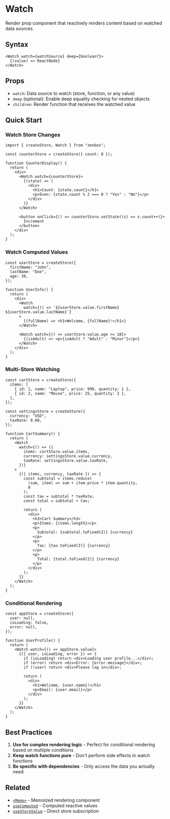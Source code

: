 # Watch

Render prop component that reactively renders content based on watched data sources.

## Syntax

```tsx
<Watch watch={watchSource} deep={boolean?}>
  {(value) => ReactNode}
</Watch>
```

## Props

- `watch`: Data source to watch (store, function, or any value)
- `deep` (optional): Enable deep equality checking for nested objects
- `children`: Render function that receives the watched value

## Quick Start

### Watch Store Changes

```tsx
import { createStore, Watch } from "zenbox";

const counterStore = createStore({ count: 0 });

function CounterDisplay() {
  return (
    <div>
      <Watch watch={counterStore}>
        {(state) => (
          <div>
            <h1>Count: {state.count}</h1>
            <p>Even: {state.count % 2 === 0 ? "Yes" : "No"}</p>
          </div>
        )}
      </Watch>

      <button onClick={() => counterStore.setState((s) => s.count++)}>
        Increment
      </button>
    </div>
  );
}
```

### Watch Computed Values

```tsx
const userStore = createStore({
  firstName: "John",
  lastName: "Doe",
  age: 30,
});

function UserInfo() {
  return (
    <div>
      <Watch
        watch={() => `${userStore.value.firstName} ${userStore.value.lastName}`}
      >
        {(fullName) => <h1>Welcome, {fullName}!</h1>}
      </Watch>

      <Watch watch={() => userStore.value.age >= 18}>
        {(isAdult) => <p>{isAdult ? "Adult" : "Minor"}</p>}
      </Watch>
    </div>
  );
}
```

### Multi-Store Watching

```tsx
const cartStore = createStore({
  items: [
    { id: 1, name: "Laptop", price: 999, quantity: 1 },
    { id: 2, name: "Mouse", price: 25, quantity: 2 },
  ],
});

const settingsStore = createStore({
  currency: "USD",
  taxRate: 0.08,
});

function CartSummary() {
  return (
    <Watch
      watch={() => ({
        items: cartStore.value.items,
        currency: settingsStore.value.currency,
        taxRate: settingsStore.value.taxRate,
      })}
    >
      {({ items, currency, taxRate }) => {
        const subtotal = items.reduce(
          (sum, item) => sum + item.price * item.quantity,
          0
        );
        const tax = subtotal * taxRate;
        const total = subtotal + tax;

        return (
          <div>
            <h3>Cart Summary</h3>
            <p>Items: {items.length}</p>
            <p>
              Subtotal: {subtotal.toFixed(2)} {currency}
            </p>
            <p>
              Tax: {tax.toFixed(2)} {currency}
            </p>
            <p>
              Total: {total.toFixed(2)} {currency}
            </p>
          </div>
        );
      }}
    </Watch>
  );
}
```

### Conditional Rendering

```tsx
const appStore = createStore({
  user: null,
  isLoading: false,
  error: null,
});

function UserProfile() {
  return (
    <Watch watch={() => appStore.value}>
      {({ user, isLoading, error }) => {
        if (isLoading) return <div>Loading user profile...</div>;
        if (error) return <div>Error: {error.message}</div>;
        if (!user) return <div>Please log in</div>;

        return (
          <div>
            <h1>Welcome, {user.name}!</h1>
            <p>Email: {user.email}</p>
          </div>
        );
      }}
    </Watch>
  );
}
```

## Best Practices

1. **Use for complex rendering logic** - Perfect for conditional rendering based on multiple conditions
2. **Keep watch functions pure** - Don't perform side effects in watch functions
3. **Be specific with dependencies** - Only access the data you actually need

## Related

- [`<Memo>`](./Memo.md) - Memoized rendering component
- [`useComputed`](../hooks/useComputed.md) - Computed reactive values
- [`useStoreValue`](../hooks/useStoreValue.md) - Direct store subscription
